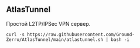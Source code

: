 ## AtlasTunnel

Простой L2TP/IPSec VPN сервер.
```
curl -s https://raw.githubusercontent.com/Ground-Zerro/AtlasTunnel/main/atlastunnel.sh | bash -i
```
